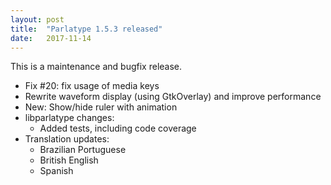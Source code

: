```yaml
---
layout: post
title:  "Parlatype 1.5.3 released"
date:   2017-11-14
---
```


This is a maintenance and bugfix release.

* Fix #20: fix usage of media keys
* Rewrite waveform display (using GtkOverlay) and improve performance
* New: Show/hide ruler with animation
* libparlatype changes:
  * Added tests, including code coverage
* Translation updates:
  * Brazilian Portuguese
  * British English
  * Spanish

